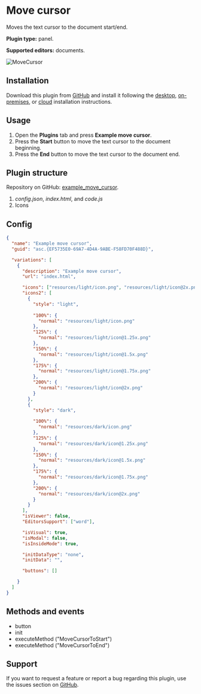 # Move cursor

Moves the text cursor to the document start/end.

**Plugin type:** panel.

**Supported editors:** documents.

![MoveCursor](/assets/images/plugins/gifs/move-cursor.gif)

## Installation

Download this plugin from [GitHub](https://github.com/ONLYOFFICE/sdkjs-plugins/tree/master/example_move_cursor) and install it following the [desktop](/docs/plugin-and-macros/tutorials/installing/onlyoffice-desktop-editors.md), [on-premises](/docs/plugin-and-macros/tutorials/installing/onlyoffice-docs-on-premises.md), or [cloud](/docs/plugin-and-macros/tutorials/installing/onlyoffice-cloud.md) installation instructions.

## Usage

1. Open the **Plugins** tab and press **Example move cursor**.
2. Press the **Start** button to move the text cursor to the document beginning.
3. Press the **End** button to move the text cursor to the document end.

## Plugin structure

Repository on GitHub: [example_move_cursor](https://github.com/ONLYOFFICE/sdkjs-plugins/tree/master/example_move_cursor).

1. *config.json*, *index.html*, and *code.js*
2. Icons

## Config

``` json
{
  "name": "Example move cursor",
  "guid": "asc.{EF5735E0-69A7-4D4A-9ABE-F58FD70F488D}",

  "variations": [
    {
      "description": "Example move cursor",
      "url": "index.html",

      "icons": ["resources/light/icon.png", "resources/light/icon@2x.png"],
      "icons2": [
        {
          "style": "light",
                    
          "100%": {
            "normal": "resources/light/icon.png"
          },
          "125%": {
            "normal": "resources/light/icon@1.25x.png"
          },
          "150%": {
            "normal": "resources/light/icon@1.5x.png"
          },
          "175%": {
            "normal": "resources/light/icon@1.75x.png"
          },
          "200%": {
            "normal": "resources/light/icon@2x.png"
          }
        },
        {
          "style": "dark",
                    
          "100%": {
            "normal": "resources/dark/icon.png"
          },
          "125%": {
            "normal": "resources/dark/icon@1.25x.png"
          },
          "150%": {
            "normal": "resources/dark/icon@1.5x.png"
          },
          "175%": {
            "normal": "resources/dark/icon@1.75x.png"
          },
          "200%": {
            "normal": "resources/dark/icon@2x.png"
          }
        }
      ],
      "isViewer": false,
      "EditorsSupport": ["word"],

      "isVisual": true,
      "isModal": false,
      "isInsideMode": true,

      "initDataType": "none",
      "initData": "",

      "buttons": []

    }
  ]
}
```

## Methods and events

- button
- init
- executeMethod ("MoveCursorToStart")
- executeMethod ("MoveCursorToEnd")

## Support

If you want to request a feature or report a bug regarding this plugin, use the issues section on [GitHub](https://github.com/ONLYOFFICE/sdkjs-plugins/issues).
